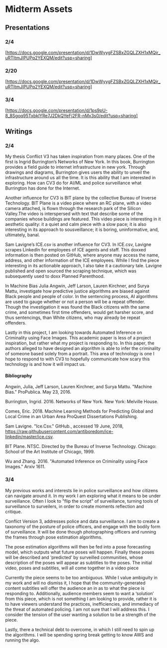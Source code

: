 # Midterm Assets

## Presentations
### 2/4
[https://docs.google.com/presentation/d/1DwWyygFZSBxZGQLZXH1xMQir_uRTItmJIPUPq2YEXQM/edit?usp=sharing]
### 2/20
[https://docs.google.com/presentation/d/1DwWyygFZSBxZGQLZXH1xMQir_uRTItmJIPUPq2YEXQM/edit?usp=sharing]
### 3/4
[https://docs.google.com/presentation/d/1ps9pU-8_8Sgoq95TxbklYRe7J2DkQYeFj2FR-nMx3s0/edit?usp=sharing]
## Writings

### 2/4
My thesis Conflict V3 has taken inspiration from many places. One of the first is Ingrid Burrington’s Networks of New York. In this book, Burrington provides a field guide to internet infrastructure in new york. Through drawings and diagrams, Burrington gives users the ability to unveil the infrastructure around us all the time. It is this ability that I am interested in exploring. How can CV3 do for AI/ML and police surveillance what Burrington has done for the Internet.

Another influence for CV3 is BIT plane by the collective Bureau of Inverse Technology. BIT Plane is a video piece where an RC plane, with a video camera attached, is flown through the research park of the Silicon Valley.The video is interspersed with text that describe some of the companies whose buildings are featured. This video piece is interesting in it aesthetic quality: it a quiet and calm piece with a slow pace; it is also interesting in its approach to sousveillance; it is boring, uninformative, and,  ultimately, banal. 

Sam Lavigne’s ICE.csv is another influence for CV3. In ICE.csv, Lavigne scrapes LinkedIn for employees of ICE agents and staff. This doxxed information is then posted on GitHub, where anyone may access the name, address, and other information of the ICE employees. While I find the piece interesting in its actionable approach, I also take it a cautionary tale. Lavigne published and open sourced the scraping technique, which was subsequently used to doxx Planned Parenthood.

In  Machine Bias Julia Angwin, Jeff Larson, Lauren Kirchner, and Surya Mattu, investigate how predictive justice algorithms are biased against Black people and people of color. In the sentencing process, AI algorithms are used to gauge whether or not a person will be a repeat offender. Though the investigation it was found the Black citizens with the same crime, and sometimes first time offenders, would get harsher score, and thus sentencings, than White citizens, who may already be repeat offenders.

Lastly in this project, I am looking towards Automated Inference on Criminality using Face Images. This academic paper is less of a project inspiration, but rather what my project is responding to. In this paper, the authors alleged to have designed an algorithm is able to infer the criminality of someone based solely from a portrait. This area of technology is one I hope to respond to with CV3 to hopefully communicate how scary this technology is and how it will impact us.

#### Bibliography

Angwin, Julia, Jeff Larson, Lauren Kirchner, and Surya Mattu. "Machine Bias." ProPublica. May 23, 2016.

Burrington, Ingrid. 2016. Networks of New York. New York: Melville House.

Comes, Eric. 2018. Machine Learning Methods for Predicting Global and Local Crime in an Urban Area ProQuest Dissertations Publishing.

Sam Lavigne. "Ice.Csv." GitHub., accessed 19 June, 2018, https://raw.githubusercontent.com/antiboredom/ice-linkedin/master/ice.csv.

BIT Plane. NTSC. Directed by the Bureau of Inverse Technology. Chicago: School of the Art Institute of Chicago, 1999.

Wu and Zhang. 2016. "Automated Inference on Criminality using Face Images." Arxiv 1611.

### 3/4

My previous works and interests lie in police surveillance and how citizens can navigate around it. In my work I am exploring what it means to be under surveillance. Often I look to "flip the script" of surveillance, turning tools of surveillance to surveilers, in order to create moments reflection and critique.

Conflict Version 3, addresses police and data surveillance. I aim to create a taxonomy of the posture of police officers, and engage with the bodily form of surveillance. It will be done though photographing officers and running the frames through pose estimation algorithms.

The pose estimation algorithms will then be fed into a pose forecasting model, which outputs what future poses will happen. Finally these poses will be described and ‘predicted’ by surveilled communities, whose description of the poses will appear as subtitles to the poses. The initial video, poses and subtitles, will all come together in a video piece

Currently the piece seems to be too ambiguous. While I value ambiguity in my work and will no dismiss it, I hope that the community-generated content subtitles will offer the audience an in as to what the piece is responding to. Additionally, audience members seem to want a ‘solution’ from this piece, which is not something I am looking to provide, rather it is to have viewers understand the practices, inefficiencies, and immediacy of the threat of automated policing. I am not sure that I will address this. I consider the tension of the user wanting a solution to be a strength of the piece. 

Lastly, there a technical debt to overcome, in which I still need to spin up the algorithms. I will be spending spring break getting to know AWS and running the algo.
